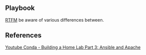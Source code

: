 
## Playbook

[RTFM](https://docs.ansible.com/ansible/latest/getting_started/index.html) be aware of various differences between.

## References

[Youtube Conda - Building a Home Lab Part 3: Ansible and Apache](https://www.youtube.com/watch?v=uQReydeYMe4&list=PLDrNMcTNhhYoEjHYs0ZBfcSE7Hw46BeTA&index=3)